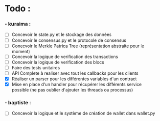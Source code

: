 # Todo :
### - kuraima :
- [ ] Concevoir le state.py et le stockage des données
- [ ] Concevoir le consensus.py et le protocole de consensus
- [ ] Conecvoir le Merkle Patrica Tree (représentation abstraite pour le moment)
- [ ] Concevoir la logique de verification des transactions
- [ ] Concevoir la logique de verification des blocs
- [ ] Faire des tests unitaires
- [ ] API Complete à realiser avec tout les callbacks pour les clients
- [x] Réaliser un parser pour les différentes variables d'un contract
- [x] Mise en place d'un handler pour récupérer les différents service possible (ne pas oublier d'ajouter les threads ou processus)

### - baptiste :
- [ ] Concevoir la logique et le système de création de wallet dans wallet.py
